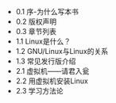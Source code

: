 * 0.1 序-为什么写本书
* 0.2 版权声明
* 0.3 章节列表
* 1.1 Linux是什么？
* 1.2 GNU/Linux与Linux的关系
* 1.3 常见发行版介绍
* 2.1 虚拟机——请君入瓮
* 2.2 用虚拟机安装Linux
* 2.3 学习方法论